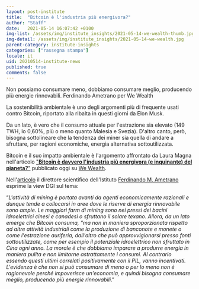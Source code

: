 ```yaml
---
layout: post-institute
title:  "Bitcoin è l'industria più energivora?"
author: "Staff"
date:   2021-05-14 16:07:42 +0100
img-list: /assets/img/institute_insights/2021-05-14-we-wealth-thumb.jpg
img-detail: /assets/img/institute_insights/2021-05-14-we-wealth.jpg
parent-category: institute-insights
categories: ["rassegna stampa"]
locale: it
uid: 20210514-institute-news
published: true
comments: false
---
```

Non possiamo consumare meno, dobbiamo consumare meglio, producendo più energie rinnovabili. Ferdinando Ametrano per We Wealth

La sostenibilità ambientale è uno degli argomenti più di frequente usati contro Bitcoin, riportato alla ribalta in questi giorni da Elon Musk.

Da un lato, è vero che il consumo attuale per l'estrazione sia elevato (149 TWH, lo 0,60%, più o meno quanto Malesia e Svezia). D'altro canto, però, bisogna sottolineare che la tendenza dei miner sia quella di andare a sfruttare, per ragioni economiche, energia alternativa sottoutilizzata.

Bitcoin e il suo impatto ambientale è l'argomento affrontato da Laura Magna nell'articolo ["**Bitcoin è davvero l'industria più energivora (e inquinante) del pianeta?**"](https://www.we-wealth.com/news/fintech/blockchain/bitcoin-e-davvero-lindustria-piu-energivora-e-inquinante-del-pianeta) pubblicato oggi su [We Wealth](https://www.we-wealth.com/).

Nell'[articolo](https://www.we-wealth.com/news/fintech/blockchain/bitcoin-e-davvero-lindustria-piu-energivora-e-inquinante-del-pianeta) il direttore scientifico dell'Istituto [Ferdinando M. Ametrano](http://ametrano.net/) esprime la view DGI sul tema:
>
“*L'attività di mining è portata avanti da agenti economicamente razionali e dunque tende a collocarsi in aree dove le riserve di energia rinnovabile sono ampie. Le maggiori farm di mining sono nei pressi dei bacini idroelettrici cinesi e canadesi o sfruttano il solare texano.
Allora, da un lato emerge che Bitcoin consuma, “ma non in maniera sproporzionata rispetto ad altre attività industriali come la produzione di banconote e monete o come l'estrazione auriferia, dall'altro che può approvvigionarsi presso fonti sottoutilizzate, come per esempio il potenziale idroelettrico non sfruttato in Cina ogni anno.
La morale è che dobbiamo imparare a produrre energia in maniera pulita e non limitarne astrattamente i consumi. Al contrario essendo questi ultimi correlati positivamente con il PIL, vanno incentivati. L'evidenza è che non si può consumare di meno o per lo meno non è ragionevole perché impoverisce un'economia, e quindi bisogna consumare meglio, producendo più energie rinnovabili*.”

